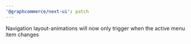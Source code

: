 ```yaml
---
'@graphcommerce/next-ui': patch
---
```


Navigation layout-animations will now only trigger when the active menu item changes
